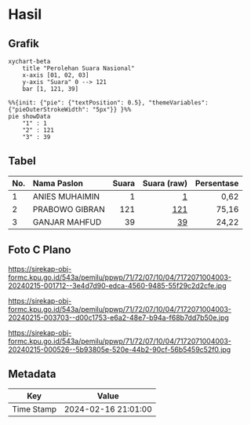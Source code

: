 # Hasil

## Grafik

```mermaid
xychart-beta
    title "Perolehan Suara Nasional"
    x-axis [01, 02, 03]
    y-axis "Suara" 0 --> 121
    bar [1, 121, 39]
```

```mermaid
%%{init: {"pie": {"textPosition": 0.5}, "themeVariables": {"pieOuterStrokeWidth": "5px"}} }%%
pie showData
    "1" : 1
    "2" : 121
    "3" : 39
```

## Tabel

| No. | Nama Paslon    | Suara | Suara (raw) | Persentase |
|:--- |:-------------- | -----:| -----------:| ----------:|
| 1   | ANIES MUHAIMIN | 1     | [1][p-1]    | 0,62       |
| 2   | PRABOWO GIBRAN | 121   | [121][p-2]  | 75,16      |
| 3   | GANJAR MAHFUD  | 39    | [39][p-3]   | 24,22      |


[p-1]: https://github.com/gigit-pemilu/pemilu-2024/blob/main/pilpres/hitung-suara/sub/71-sulawesi-utara/sub/72-kota-bitung/sub/07-maesa/sub/1004-bitung-tengah/sub/003-tps/sub/paslon-1.txt
[p-2]: https://github.com/gigit-pemilu/pemilu-2024/blob/main/pilpres/hitung-suara/sub/71-sulawesi-utara/sub/72-kota-bitung/sub/07-maesa/sub/1004-bitung-tengah/sub/003-tps/sub/paslon-2.txt
[p-3]: https://github.com/gigit-pemilu/pemilu-2024/blob/main/pilpres/hitung-suara/sub/71-sulawesi-utara/sub/72-kota-bitung/sub/07-maesa/sub/1004-bitung-tengah/sub/003-tps/sub/paslon-3.txt

## Foto C Plano

https://sirekap-obj-formc.kpu.go.id/543a/pemilu/ppwp/71/72/07/10/04/7172071004003-20240215-001712--3e4d7d90-edca-4560-9485-55f29c2d2cfe.jpg

https://sirekap-obj-formc.kpu.go.id/543a/pemilu/ppwp/71/72/07/10/04/7172071004003-20240215-003703--d00c1753-e6a2-48e7-b94a-f68b7dd7b50e.jpg

https://sirekap-obj-formc.kpu.go.id/543a/pemilu/ppwp/71/72/07/10/04/7172071004003-20240215-000526--5b93805e-520e-44b2-90cf-56b5459c52f0.jpg


## Metadata

| Key        | Value               |
| ---------- | ------------------- |
| Time Stamp | 2024-02-16 21:01:00 |



